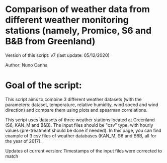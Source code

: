 # Comparison of weather data from different weather monitoring stations (namely, Promice, S6 and B&B from Greenland)

Version of this script: v7 (last update: 05/12/2020)

Author: Nuno Canha

# Goal of the script: 
This script aims to combine 3 different weather datasets (with the parameters: dataset, temperature, relative humidity, wind speed and wind direction) and compare them using plots and spearman correlations.

This script uses datasets of three weather stations located at Greenland (S6, KAN_M and B&B). 
The input files should be "csv" type, with hourly values (pre-treatment should be done if needed). In this page, you can find example of 3 csv files of weather databases (KAN_M, S6 and B6B, all for the year of 2017).

Updates of current version:
Timestamps of the input files were corrected to match
